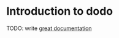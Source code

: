 # Introduction to dodo

TODO: write [great documentation](http://jacobian.org/writing/great-documentation/what-to-write/)
